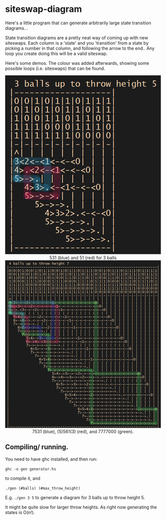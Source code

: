 # siteswap-diagram

Here's a little program that can generate arbitrarily large state transition diagrams...

State transition diagrams are a pretty neat way of coming up with new siteswaps. Each column is a 'state' and you 'transition' from a state by picking a number in that column, and following the arrow to the end.. Any loop you create doing this will be a valid siteswap.

Here's some demos. The colour was added afterwards, showing some possible loops (i.e. siteswaps) that can be found.

<div style="text-align:center"><img src ="https://github.com/oisincar/siteswap-diagram/blob/master/img/patterns3b.jpg" /></div>
<div style="text-align:center"> 531 (blue) and 51 (red) for 3 balls </div>

<div style="text-align:center"><img src ="https://github.com/oisincar/siteswap-diagram/blob/master/img/patterns4b.jpg" /></div>
<div style="text-align:center"> 7531 (blue), (5)561(3) (red), and 7777000 (green). </div>

## Compiling/ running.
You need to have ghc installed, and then run:

`ghc -o gen generator.hs `

to compile it, and

`./gen (#balls) (#max_throw_height)`

E.g. `./gen 3 5` to generate a diagram for 3 balls up to throw height 5.

It might be quite slow for larger throw heights. As right now generating the states is O(n!).
